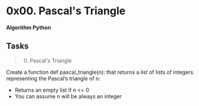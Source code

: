 # 0x00. Pascal's Triangle

**Algorithm Python**

## Tasks

> 0. Pascal's Triangle 

Create a function def pascal_triangle(n): that returns a list of lists of integers representing the Pascal’s triangle of n:

- Returns an empty list if n <= 0
- You can assume n will be always an integer
